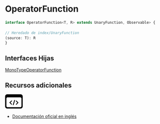 # OperatorFunction

```typescript
interface OperatorFunction<T, R> extends UnaryFunction, Observable> {

// Heredado de index/UnaryFunction
(source: T): R
}
```

## Interfaces Hijas

[MonoTypeOperatorFunction](api/index/MonoTypeOperatorFunction)

## Recursos adicionales

<a target="_blank" href="https://github.com/ReactiveX/rxjs/blob/6.5.5/src/internal/types.ts#L7-L8">
<img src="assets/icons/source-code.png" alt="Source code">
</a>
</div>

- <a target="_blank" href="https://rxjs.dev/api/index/interface/OperatorFunction">Documentación oficial en inglés</a>
